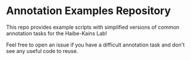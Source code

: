 # Annotation Examples Repository

This repo provides example scripts with simplified versions of common
annotation tasks for the Haibe-Kains Lab!

Feel free to open an issue if you have a difficult annotation task and don't
see any useful code to reuse.
